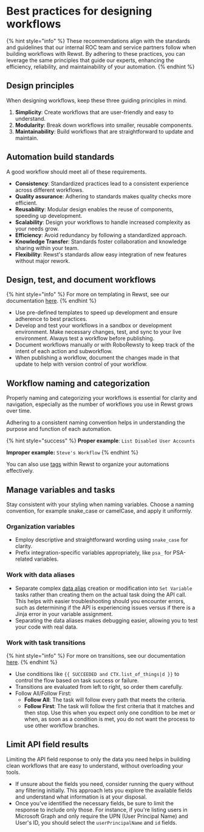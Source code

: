 # Best practices for designing workflows

{% hint style="info" %}
These recommendations align with the standards and guidelines that our internal ROC team and service partners follow when building workflows with Rewst. By adhering to these practices, you can leverage the same principles that guide our experts, enhancing the efficiency, reliability, and maintainability of your automation.
{% endhint %}

## Design principles

When designing workflows, keep these three guiding principles in mind.

1. **Simplicity**: Create workflows that are user-friendly and easy to understand.
2. **Modularity**: Break down workflows into smaller, reusable components.
3. **Maintainability**: Build workflows that are straightforward to update and maintain.

## Automation build standards

A good workflow should meet all of these requirements.

* **Consistency**: Standardized practices lead to a consistent experience across different workflows.
* **Quality assurance**: Adhering to standards makes quality checks more efficient.
* **Reusability**: Modular design enables the reuse of components, speeding up development.
* **Scalability**: Design your workflows to handle increased complexity as your needs grow.
* **Efficiency**: Avoid redundancy by following a standardized approach.
* **Knowledge Transfer**: Standards foster collaboration and knowledge sharing within your team.
* **Flexibility**: Rewst's standards allow easy integration of new features without major rework.

## Design, test, and document workflows

{% hint style="info" %}
For more on templating in Rewst, see our documentation [here](../templates-messages/intro-to-templates.md).&#x20;
{% endhint %}

* Use pre-defined templates to speed up development and ensure adherence to best practices.
* Develop and test your workflows in a sandbox or development environment. Make necessary changes, test, and sync to your live environment. Always test a workflow before publishing.
* Document workflows manually or with RoboRewsty to keep track of the intent of each action and subworkflow.
* When publishing a workflow, document the changes made in that update to help with version control of your workflow.&#x20;

## Workflow naming and categorization

Properly naming and categorizing your workflows is essential for clarity and navigation, especially as the number of workflows you use in Rewst grows over time.

Adhering to a consistent naming convention helps in understanding the purpose and function of each automation.

{% hint style="success" %}
**Proper example**: `List Disabled User Accounts`

**Improper example:** `Steve's Workflow`
{% endhint %}

You can also use [tags](../tags-in-rewst.md) within Rewst to organize your automations effectively.

## Manage variables and tasks

Stay consistent with your styling when naming variables. Choose a naming convention, for example snake\_case or camelCase, and apply it uniformly.

### Organization variables

* Employ descriptive and straightforward wording using `snake_case` for clarity.
* Prefix integration-specific variables appropriately, like `psa_` for PSA-related variables.

### Work with data aliases

* Separate complex [data alias](navigating-between-tasks-with-transitions.md) creation or modification into `Set Variable` tasks rather than creating them on the actual task doing the API call. This helps with easier troubleshooting should you encounter errors, such as determining if the API is experiencing issues versus if there is a Jinja error in your variable assignment.
* Separating the data aliases makes debugging easier, allowing you to test your code with real data.

### Work with task transitions

{% hint style="info" %}
For more on transitions, see our documentation [here](configuring-your-workflow-tasks.md).&#x20;
{% endhint %}

* Use conditions like `{{ SUCCEEDED and CTX.list_of_things|d }}` to control the flow based on task success or failure.
* Transitions are evaluated from left to right, so order them carefully.
* Follow All/Follow First:
  * **Follow All**: The task will follow every path that meets the criteria.
  * **Follow First**: The task will follow the first criteria that it matches and then stop. Use this when you expect only one condition to be met or when, as soon as a condition is met, you do not want the process to use other workflow branches.

## Limit API field results

Limiting the API field response to only the data you need helps in building clean workflows that are easy to understand, without overloading your tools.

* If unsure about the fields you need, consider running the query without any filtering initially. This approach lets you explore the available fields and understand what information is at your disposal.
* Once you've identified the necessary fields, be sure to limit the response to include only those. For instance, if you're listing users in Microsoft Graph and only require the UPN (User Principal Name) and User's ID, you should select the `userPrincipalName` and `id` fields.

